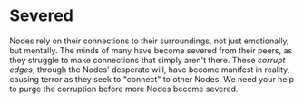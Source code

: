 # Severed

Nodes rely on their connections to their surroundings, not just emotionally, but mentally. The minds of many have become severed from their peers, as they struggle to make connections that simply aren't there. These *corrupt edges*, through the Nodes' desperate will, have become manifest in reality, causing terror as they seek to "connect" to other Nodes. We need your help to purge the corruption before more Nodes become severed.
